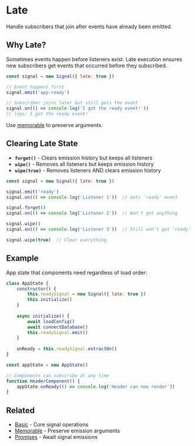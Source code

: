 # Late

Handle subscribers that join after events have already been emitted.

## Why Late?

Sometimes events happen before listeners exist. Late execution ensures new subscribers get events that occurred before they subscribed.

```javascript
const signal = new Signal({ late: true })

// Event happens first
signal.emit('app-ready')

// Subscriber joins later but still gets the event
signal.on(() => console.log('I got the ready event!'))
// logs: I got the ready event!
```

Use [memorable](./a-signal.memorable.md) to preserve arguments.

## Clearing Late State  

- **`forget()`** - Clears emission history but keeps all listeners
- **`wipe()`** - Removes all listeners but keeps emission history  
- **`wipe(true)`** - Removes listeners AND clears emission history

```javascript
const signal = new Signal({ late: true })

signal.emit('ready')
signal.on(() => console.log('Listener 1'))  // Gets 'ready' event

signal.forget()
signal.on(() => console.log('Listener 2'))  // Won't get anything

signal.wipe()
signal.on(() => console.log('Listener 3'))  // Still won't get 'ready'

signal.wipe(true)  // Clear everything
```

## Example

App state that components need regardless of load order:

```javascript
class AppState {
    constructor() {
        this.readySignal = new Signal({ late: true })
        this.initialize()
    }
    
    async initialize() {
        await loadConfig()
        await connectDatabase()
        this.readySignal.emit()
    }
    
    onReady = this.readySignal.extractOn()
}

const appState = new AppState()

// Components can subscribe at any time
function HeaderComponent() {
    appState.onReady(() => console.log('Header can now render'))
}
```

## Related

- [Basic](./a-signal.basic.md) - Core signal operations
- [Memorable](./a-signal.memorable.md) - Preserve emission arguments
- [Promises](./a-signal.promises.md) - Await signal emissions